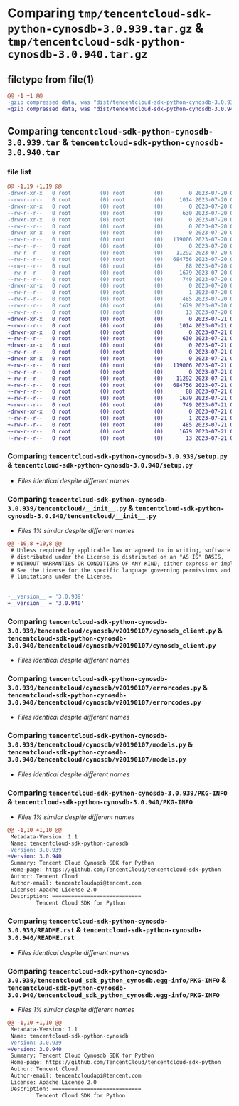 # Comparing `tmp/tencentcloud-sdk-python-cynosdb-3.0.939.tar.gz` & `tmp/tencentcloud-sdk-python-cynosdb-3.0.940.tar.gz`

## filetype from file(1)

```diff
@@ -1 +1 @@
-gzip compressed data, was "dist/tencentcloud-sdk-python-cynosdb-3.0.939.tar", last modified: Thu Jul 20 00:22:04 2023, max compression
+gzip compressed data, was "dist/tencentcloud-sdk-python-cynosdb-3.0.940.tar", last modified: Fri Jul 21 00:27:06 2023, max compression
```

## Comparing `tencentcloud-sdk-python-cynosdb-3.0.939.tar` & `tencentcloud-sdk-python-cynosdb-3.0.940.tar`

### file list

```diff
@@ -1,19 +1,19 @@
-drwxr-xr-x   0 root         (0) root         (0)        0 2023-07-20 00:22:04.000000 tencentcloud-sdk-python-cynosdb-3.0.939/
--rw-r--r--   0 root         (0) root         (0)     1014 2023-07-20 00:22:04.000000 tencentcloud-sdk-python-cynosdb-3.0.939/setup.py
-drwxr-xr-x   0 root         (0) root         (0)        0 2023-07-20 00:22:04.000000 tencentcloud-sdk-python-cynosdb-3.0.939/tencentcloud/
--rw-r--r--   0 root         (0) root         (0)      630 2023-07-20 00:22:04.000000 tencentcloud-sdk-python-cynosdb-3.0.939/tencentcloud/__init__.py
-drwxr-xr-x   0 root         (0) root         (0)        0 2023-07-20 00:22:04.000000 tencentcloud-sdk-python-cynosdb-3.0.939/tencentcloud/cynosdb/
--rw-r--r--   0 root         (0) root         (0)        0 2023-07-20 00:22:04.000000 tencentcloud-sdk-python-cynosdb-3.0.939/tencentcloud/cynosdb/__init__.py
-drwxr-xr-x   0 root         (0) root         (0)        0 2023-07-20 00:22:04.000000 tencentcloud-sdk-python-cynosdb-3.0.939/tencentcloud/cynosdb/v20190107/
--rw-r--r--   0 root         (0) root         (0)   119006 2023-07-20 00:22:04.000000 tencentcloud-sdk-python-cynosdb-3.0.939/tencentcloud/cynosdb/v20190107/cynosdb_client.py
--rw-r--r--   0 root         (0) root         (0)        0 2023-07-20 00:22:04.000000 tencentcloud-sdk-python-cynosdb-3.0.939/tencentcloud/cynosdb/v20190107/__init__.py
--rw-r--r--   0 root         (0) root         (0)    11292 2023-07-20 00:22:04.000000 tencentcloud-sdk-python-cynosdb-3.0.939/tencentcloud/cynosdb/v20190107/errorcodes.py
--rw-r--r--   0 root         (0) root         (0)   684756 2023-07-20 00:22:04.000000 tencentcloud-sdk-python-cynosdb-3.0.939/tencentcloud/cynosdb/v20190107/models.py
--rw-r--r--   0 root         (0) root         (0)       88 2023-07-20 00:22:04.000000 tencentcloud-sdk-python-cynosdb-3.0.939/setup.cfg
--rw-r--r--   0 root         (0) root         (0)     1679 2023-07-20 00:22:04.000000 tencentcloud-sdk-python-cynosdb-3.0.939/PKG-INFO
--rw-r--r--   0 root         (0) root         (0)      749 2023-07-20 00:22:04.000000 tencentcloud-sdk-python-cynosdb-3.0.939/README.rst
-drwxr-xr-x   0 root         (0) root         (0)        0 2023-07-20 00:22:04.000000 tencentcloud-sdk-python-cynosdb-3.0.939/tencentcloud_sdk_python_cynosdb.egg-info/
--rw-r--r--   0 root         (0) root         (0)        1 2023-07-20 00:22:04.000000 tencentcloud-sdk-python-cynosdb-3.0.939/tencentcloud_sdk_python_cynosdb.egg-info/dependency_links.txt
--rw-r--r--   0 root         (0) root         (0)      485 2023-07-20 00:22:04.000000 tencentcloud-sdk-python-cynosdb-3.0.939/tencentcloud_sdk_python_cynosdb.egg-info/SOURCES.txt
--rw-r--r--   0 root         (0) root         (0)     1679 2023-07-20 00:22:04.000000 tencentcloud-sdk-python-cynosdb-3.0.939/tencentcloud_sdk_python_cynosdb.egg-info/PKG-INFO
--rw-r--r--   0 root         (0) root         (0)       13 2023-07-20 00:22:04.000000 tencentcloud-sdk-python-cynosdb-3.0.939/tencentcloud_sdk_python_cynosdb.egg-info/top_level.txt
+drwxr-xr-x   0 root         (0) root         (0)        0 2023-07-21 00:27:06.000000 tencentcloud-sdk-python-cynosdb-3.0.940/
+-rw-r--r--   0 root         (0) root         (0)     1014 2023-07-21 00:27:06.000000 tencentcloud-sdk-python-cynosdb-3.0.940/setup.py
+drwxr-xr-x   0 root         (0) root         (0)        0 2023-07-21 00:27:06.000000 tencentcloud-sdk-python-cynosdb-3.0.940/tencentcloud/
+-rw-r--r--   0 root         (0) root         (0)      630 2023-07-21 00:27:06.000000 tencentcloud-sdk-python-cynosdb-3.0.940/tencentcloud/__init__.py
+drwxr-xr-x   0 root         (0) root         (0)        0 2023-07-21 00:27:06.000000 tencentcloud-sdk-python-cynosdb-3.0.940/tencentcloud/cynosdb/
+-rw-r--r--   0 root         (0) root         (0)        0 2023-07-21 00:27:06.000000 tencentcloud-sdk-python-cynosdb-3.0.940/tencentcloud/cynosdb/__init__.py
+drwxr-xr-x   0 root         (0) root         (0)        0 2023-07-21 00:27:06.000000 tencentcloud-sdk-python-cynosdb-3.0.940/tencentcloud/cynosdb/v20190107/
+-rw-r--r--   0 root         (0) root         (0)   119006 2023-07-21 00:27:06.000000 tencentcloud-sdk-python-cynosdb-3.0.940/tencentcloud/cynosdb/v20190107/cynosdb_client.py
+-rw-r--r--   0 root         (0) root         (0)        0 2023-07-21 00:27:06.000000 tencentcloud-sdk-python-cynosdb-3.0.940/tencentcloud/cynosdb/v20190107/__init__.py
+-rw-r--r--   0 root         (0) root         (0)    11292 2023-07-21 00:27:06.000000 tencentcloud-sdk-python-cynosdb-3.0.940/tencentcloud/cynosdb/v20190107/errorcodes.py
+-rw-r--r--   0 root         (0) root         (0)   684756 2023-07-21 00:27:06.000000 tencentcloud-sdk-python-cynosdb-3.0.940/tencentcloud/cynosdb/v20190107/models.py
+-rw-r--r--   0 root         (0) root         (0)       88 2023-07-21 00:27:06.000000 tencentcloud-sdk-python-cynosdb-3.0.940/setup.cfg
+-rw-r--r--   0 root         (0) root         (0)     1679 2023-07-21 00:27:06.000000 tencentcloud-sdk-python-cynosdb-3.0.940/PKG-INFO
+-rw-r--r--   0 root         (0) root         (0)      749 2023-07-21 00:27:06.000000 tencentcloud-sdk-python-cynosdb-3.0.940/README.rst
+drwxr-xr-x   0 root         (0) root         (0)        0 2023-07-21 00:27:06.000000 tencentcloud-sdk-python-cynosdb-3.0.940/tencentcloud_sdk_python_cynosdb.egg-info/
+-rw-r--r--   0 root         (0) root         (0)        1 2023-07-21 00:27:06.000000 tencentcloud-sdk-python-cynosdb-3.0.940/tencentcloud_sdk_python_cynosdb.egg-info/dependency_links.txt
+-rw-r--r--   0 root         (0) root         (0)      485 2023-07-21 00:27:06.000000 tencentcloud-sdk-python-cynosdb-3.0.940/tencentcloud_sdk_python_cynosdb.egg-info/SOURCES.txt
+-rw-r--r--   0 root         (0) root         (0)     1679 2023-07-21 00:27:06.000000 tencentcloud-sdk-python-cynosdb-3.0.940/tencentcloud_sdk_python_cynosdb.egg-info/PKG-INFO
+-rw-r--r--   0 root         (0) root         (0)       13 2023-07-21 00:27:06.000000 tencentcloud-sdk-python-cynosdb-3.0.940/tencentcloud_sdk_python_cynosdb.egg-info/top_level.txt
```

### Comparing `tencentcloud-sdk-python-cynosdb-3.0.939/setup.py` & `tencentcloud-sdk-python-cynosdb-3.0.940/setup.py`

 * *Files identical despite different names*

### Comparing `tencentcloud-sdk-python-cynosdb-3.0.939/tencentcloud/__init__.py` & `tencentcloud-sdk-python-cynosdb-3.0.940/tencentcloud/__init__.py`

 * *Files 1% similar despite different names*

```diff
@@ -10,8 +10,8 @@
 # Unless required by applicable law or agreed to in writing, software
 # distributed under the License is distributed on an "AS IS" BASIS,
 # WITHOUT WARRANTIES OR CONDITIONS OF ANY KIND, either express or implied.
 # See the License for the specific language governing permissions and
 # limitations under the License.
 
 
-__version__ = '3.0.939'
+__version__ = '3.0.940'
```

### Comparing `tencentcloud-sdk-python-cynosdb-3.0.939/tencentcloud/cynosdb/v20190107/cynosdb_client.py` & `tencentcloud-sdk-python-cynosdb-3.0.940/tencentcloud/cynosdb/v20190107/cynosdb_client.py`

 * *Files identical despite different names*

### Comparing `tencentcloud-sdk-python-cynosdb-3.0.939/tencentcloud/cynosdb/v20190107/errorcodes.py` & `tencentcloud-sdk-python-cynosdb-3.0.940/tencentcloud/cynosdb/v20190107/errorcodes.py`

 * *Files identical despite different names*

### Comparing `tencentcloud-sdk-python-cynosdb-3.0.939/tencentcloud/cynosdb/v20190107/models.py` & `tencentcloud-sdk-python-cynosdb-3.0.940/tencentcloud/cynosdb/v20190107/models.py`

 * *Files identical despite different names*

### Comparing `tencentcloud-sdk-python-cynosdb-3.0.939/PKG-INFO` & `tencentcloud-sdk-python-cynosdb-3.0.940/PKG-INFO`

 * *Files 1% similar despite different names*

```diff
@@ -1,10 +1,10 @@
 Metadata-Version: 1.1
 Name: tencentcloud-sdk-python-cynosdb
-Version: 3.0.939
+Version: 3.0.940
 Summary: Tencent Cloud Cynosdb SDK for Python
 Home-page: https://github.com/TencentCloud/tencentcloud-sdk-python
 Author: Tencent Cloud
 Author-email: tencentcloudapi@tencent.com
 License: Apache License 2.0
 Description: ============================
         Tencent Cloud SDK for Python
```

### Comparing `tencentcloud-sdk-python-cynosdb-3.0.939/README.rst` & `tencentcloud-sdk-python-cynosdb-3.0.940/README.rst`

 * *Files identical despite different names*

### Comparing `tencentcloud-sdk-python-cynosdb-3.0.939/tencentcloud_sdk_python_cynosdb.egg-info/PKG-INFO` & `tencentcloud-sdk-python-cynosdb-3.0.940/tencentcloud_sdk_python_cynosdb.egg-info/PKG-INFO`

 * *Files 1% similar despite different names*

```diff
@@ -1,10 +1,10 @@
 Metadata-Version: 1.1
 Name: tencentcloud-sdk-python-cynosdb
-Version: 3.0.939
+Version: 3.0.940
 Summary: Tencent Cloud Cynosdb SDK for Python
 Home-page: https://github.com/TencentCloud/tencentcloud-sdk-python
 Author: Tencent Cloud
 Author-email: tencentcloudapi@tencent.com
 License: Apache License 2.0
 Description: ============================
         Tencent Cloud SDK for Python
```

